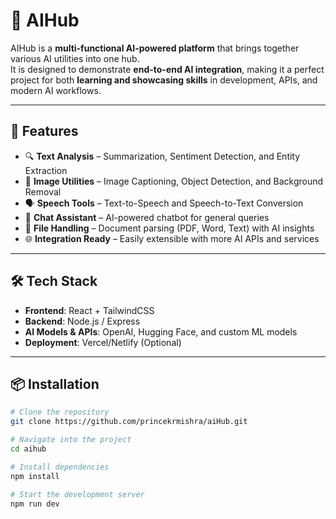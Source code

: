 # 🧠 AIHub  
AIHub is a **multi-functional AI-powered platform** that brings together various AI utilities into one hub.  
It is designed to demonstrate **end-to-end AI integration**, making it a perfect project for both **learning and showcasing skills** in development, APIs, and modern AI workflows.  

---

## 🚀 Features  

- 🔍 **Text Analysis** – Summarization, Sentiment Detection, and Entity Extraction  
- 🎨 **Image Utilities** – Image Captioning, Object Detection, and Background Removal  
- 🗣️ **Speech Tools** – Text-to-Speech and Speech-to-Text Conversion  
- 🤖 **Chat Assistant** – AI-powered chatbot for general queries  
- 📂 **File Handling** – Document parsing (PDF, Word, Text) with AI insights  
- 🌐 **Integration Ready** – Easily extensible with more AI APIs and services  

---

## 🛠️ Tech Stack  

- **Frontend**: React + TailwindCSS  
- **Backend**: Node.js / Express  
- **AI Models & APIs**: OpenAI, Hugging Face, and custom ML models  
- **Deployment**: Vercel/Netlify (Optional)  

---

## 📦 Installation  

```bash
# Clone the repository
git clone https://github.com/princekrmishra/aiHub.git

# Navigate into the project
cd aihub

# Install dependencies
npm install

# Start the development server
npm run dev
